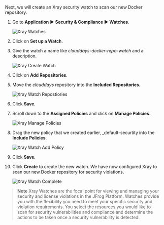 Next, we will create an Xray security watch to scan our new Docker repository.

1. Go to **Application** ► **Security & Compliance** ► **Watches**.

   ![Xray Watches](../../../docs/images/xray-watches.png)

2. Click on **Set up a Watch**.

3. Give the watch a name like _clouddays-docker-repo-watch_ and a description.

   ![Xray Create Watch](../../../docs/images/xray-create-watch.png)

4. Click on **Add Repositories**.

5. Move the _clouddays_ repository into the **Included Repositories**.

   ![Xray Watch Repostiories](../../../docs/images/xray-watch-repositories.png)

6. Click **Save**.

7. Scroll down to the **Assigned Policies** and click on **Manage Policies**.

   ![Xray Manage Policies](../../../docs/images/xray-manage-policies.png)

8. Drag the new policy that we created earlier, _default-securtity into the **Include Policies**.

   ![Xray Watch Add Policy](../../../docs/images/xray-watch-add-policy.png)

9. Click **Save**.

10. Click **Create** to create the new watch. We have now configured Xray to scan our new Docker repository for security violations.

    ![Xray Watch Complete](../../../docs/images/xray-watch-complete.png)

> **Note** Xray Watches are the focal point for viewing and managing your security and license violations in the JFrog Platform. Watches provide you with the flexibility you need to meet your specific security and violation requirements. You select the resources you would like to scan for security vulnerabilities and compliance and determine the actions to be taken once a security vulnerability is detected.
